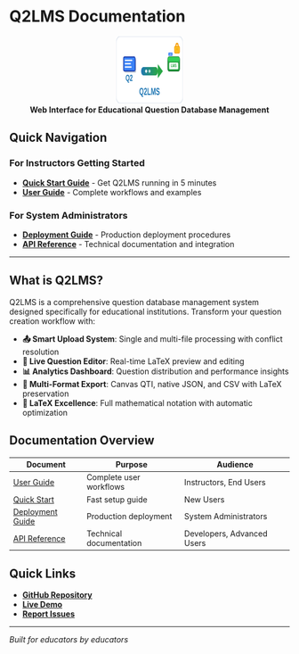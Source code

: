 # Q2LMS Documentation

<div align="center">
  <img src="https://raw.githubusercontent.com/aknoesen/q2lms/main/assets/q2lms_icon.svg" alt="Q2LMS Logo" width="120" height="120">
  <br>
  <strong>Web Interface for Educational Question Database Management</strong>
</div>


## Quick Navigation

### **For Instructors Getting Started**
- **[Quick Start Guide](../QUICKSTART.md)** - Get Q2LMS running in 5 minutes
- **[User Guide](USERGUIDE.md)** - Complete workflows and examples

### **For System Administrators**  
- **[Deployment Guide](DEPLOYMENT.md)** - Production deployment procedures
- **[API Reference](API.md)** - Technical documentation and integration

---

## What is Q2LMS?

Q2LMS is a comprehensive question database management system designed specifically for educational institutions. Transform your question creation workflow with:

- **📤 Smart Upload System**: Single and multi-file processing with conflict resolution
- **🔧 Live Question Editor**: Real-time LaTeX preview and editing
- **📊 Analytics Dashboard**: Question distribution and performance insights  
- **🎯 Multi-Format Export**: Canvas QTI, native JSON, and CSV with LaTeX preservation
- **🧮 LaTeX Excellence**: Full mathematical notation with automatic optimization

## Documentation Overview

| Document | Purpose | Audience |
|----------|---------|----------|
| [User Guide](USERGUIDE.md) | Complete user workflows | Instructors, End Users |
| [Quick Start](../QUICKSTART.md) | Fast setup guide | New Users |
| [Deployment Guide](DEPLOYMENT.md) | Production deployment | System Administrators |
| [API Reference](API.md) | Technical documentation | Developers, Advanced Users |

## Quick Links

- **[GitHub Repository](https://github.com/aknoesen/q2lms)**
- **[Live Demo](https://aknoesen.github.io/q2lms/)**  
- **[Report Issues](https://github.com/aknoesen/q2lms/issues)**

---

*Built for educators by educators*